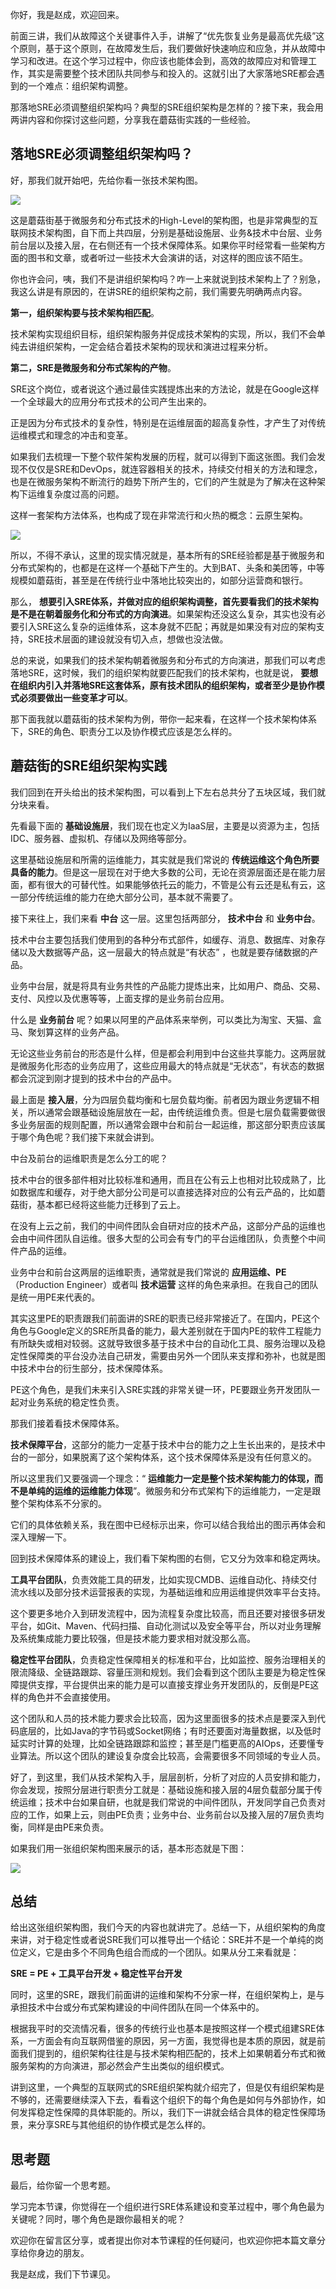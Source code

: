 你好，我是赵成，欢迎回来。

前面三讲，我们从故障这个关键事件入手，讲解了“优先恢复业务是最高优先级”这个原则，基于这个原则，在故障发生后，我们要做好快速响应和应急，并从故障中学习和改进。在这个学习过程中，你应该也能体会到，高效的故障应对和管理工作，其实是需要整个技术团队共同参与和投入的。这就引出了大家落地SRE都会遇到的一个难点：组织架构调整。

那落地SRE必须调整组织架构吗？典型的SRE组织架构是怎样的？接下来，我会用两讲内容和你探讨这些问题，分享我在蘑菇街实践的一些经验。

## 落地SRE必须调整组织架构吗？

好，那我们就开始吧，先给你看一张技术架构图。

![](https://static001.geekbang.org/resource/image/69/ac/69a12388ac0795a84bcdc8489bb196ac.jpg?wh=3107*1874)

这是蘑菇街基于微服务和分布式技术的High-Level的架构图，也是非常典型的互联网技术架构图，自下而上共四层，分别是基础设施层、业务&技术中台层、业务前台层以及接入层，在右侧还有一个技术保障体系。如果你平时经常看一些架构方面的图书和文章，或者听过一些技术大会演讲的话，对这样的图应该不陌生。

你也许会问，咦，我们不是讲组织架构吗？咋一上来就说到技术架构上了？别急，我这么讲是有原因的，在讲SRE的组织架构之前，我们需要先明确两点内容。

**第一，组织架构要与技术架构相匹配**。

技术架构实现组织目标，组织架构服务并促成技术架构的实现，所以，我们不会单纯去讲组织架构，一定会结合着技术架构的现状和演进过程来分析。

**第二，SRE是微服务和分布式架构的产物**。

SRE这个岗位，或者说这个通过最佳实践提炼出来的方法论，就是在Google这样一个全球最大的应用分布式技术的公司产生出来的。

正是因为分布式技术的复杂性，特别是在运维层面的超高复杂性，才产生了对传统运维模式和理念的冲击和变革。

如果我们去梳理一下整个软件架构发展的历程，就可以得到下面这张图。我们会发现不仅仅是SRE和DevOps，就连容器相关的技术，持续交付相关的方法和理念，也是在微服务架构不断流行的趋势下所产生的，它们的产生就是为了解决在这种架构下运维复杂度过高的问题。

这样一套架构方法体系，也构成了现在非常流行和火热的概念：云原生架构。

![](https://static001.geekbang.org/resource/image/c0/b8/c00aeaab24ac3cf7cdc518701a33d5b8.jpg?wh=3005*1829)

所以，不得不承认，这里的现实情况就是，基本所有的SRE经验都是基于微服务和分布式架构的，也都是在这样一个基础下产生的。大到BAT、头条和美团等，中等规模如蘑菇街，甚至是在传统行业中落地比较突出的，如部分运营商和银行。

那么， **想要引入SRE体系，并做对应的组织架构调整，首先要看我们的技术架构是不是在朝着服务化和分布式的方向演进**。如果架构还没这么复杂，其实也没有必要引入SRE这么复杂的运维体系，这本身就不匹配；再就是如果没有对应的架构支持，SRE技术层面的建设就没有切入点，想做也没法做。

总的来说，如果我们的技术架构朝着微服务和分布式的方向演进，那我们可以考虑落地SRE，这时候，我们的组织架构就要匹配我们的技术架构，也就是说， **要想在组织内引入并落地SRE这套体系，原有技术团队的组织架构，或者至少是协作模式必须要做出一些变革才可以**。

那下面我就以蘑菇街的技术架构为例，带你一起来看，在这样一个技术架构体系下，SRE的角色、职责分工以及协作模式应该是怎么样的。

## 蘑菇街的SRE组织架构实践

我们回到在开头给出的技术架构图，可以看到上下左右总共分了五块区域，我们就分块来看。

先看最下面的 **基础设施层**，我们现在也定义为IaaS层，主要是以资源为主，包括IDC、服务器、虚拟机、存储以及网络等部分。

这里基础设施层和所需的运维能力，其实就是我们常说的 **传统运维这个角色所要具备的能力**。但是这一层现在对于绝大多数的公司，无论在资源层面还是在能力层面，都有很大的可替代性。如果能够依托云的能力，不管是公有云还是私有云，这一部分传统运维的能力在绝大部分公司，基本就不需要了。

接下来往上，我们来看 **中台** 这一层。这里包括两部分， **技术中台** 和 **业务中台**。

技术中台主要包括我们使用到的各种分布式部件，如缓存、消息、数据库、对象存储以及大数据等产品，这一层最大的特点就是“有状态” ，也就是要存储数据的产品。

业务中台层，就是将具有业务共性的产品能力提炼出来，比如用户、商品、交易、支付、风控以及优惠等等，上面支撑的是业务前台应用。

什么是 **业务前台** 呢？如果以阿里的产品体系来举例，可以类比为淘宝、天猫、盒马、聚划算这样的业务产品。

无论这些业务前台的形态是什么样，但是都会利用到中台这些共享能力。这两层就是微服务化形态的业务应用了，这些应用最大的特点就是“无状态”，有状态的数据都会沉淀到刚才提到的技术中台的产品中。

最上面是 **接入层**，分为四层负载均衡和七层负载均衡。前者因为跟业务逻辑不相关，所以通常会跟基础设施层放在一起，由传统运维负责。但是七层负载需要做很多业务层面的规则配置，所以通常会跟中台和前台一起运维，那这部分职责应该属于哪个角色呢？我们接下来就会讲到。

中台及前台的运维职责是怎么分工的呢？

技术中台的很多部件相对比较标准和通用，而且在公有云上也相对比较成熟了，比如数据库和缓存，对于绝大部分公司是可以直接选择对应的公有云产品的，比如蘑菇街，基本都已经将这些能力迁移到了云上。

在没有上云之前，我们的中间件团队会自研对应的技术产品，这部分产品的运维也会由中间件团队自运维。很多大型的公司会有专门的平台运维团队，负责整个中间件产品的运维。

业务中台和前台这两层的运维职责，通常就是我们常说的 **应用运维、PE**（Production Engineer）或者叫 **技术运营** 这样的角色来承担。在我自己的团队是统一用PE来代表的。

其实这里PE的职责跟我们前面讲的SRE的职责已经非常接近了。在国内，PE这个角色与Google定义的SRE所具备的能力，最大差别就在于国内PE的软件工程能力有所缺失或相对较弱。这就导致很多基于技术中台的自动化工具、服务治理以及稳定性保障类的平台没办法自己研发，需要由另外一个团队来支撑和弥补，也就是图中技术中台的衍生部分，技术保障体系。

PE这个角色，是我们未来引入SRE实践的非常关键一环，PE要跟业务开发团队一起对业务系统的稳定性负责。

那我们接着看技术保障体系。

**技术保障平台**，这部分的能力一定基于技术中台的能力之上生长出来的，是技术中台的一部分，如果脱离了这个架构体系，这个技术保障体系是没有任何意义的。

所以这里我们又要强调一个理念：“ **运维能力一定是整个技术架构能力的体现，而不是单纯的运维的运维能力体现**”。微服务和分布式架构下的运维能力，一定是跟整个架构体系不分家的。

它们的具体依赖关系，我在图中已经标示出来，你可以结合我给出的图示再体会和深入理解一下。

回到技术保障体系的建设上，我们看下架构图的右侧，它又分为效率和稳定两块。

**工具平台团队**，负责效能工具的研发，比如实现CMDB、运维自动化、持续交付流水线以及部分技术运营报表的实现，为基础运维和应用运维提供效率平台支持。

这个要更多地介入到研发流程中，因为流程复杂度比较高，而且还要对接很多研发平台，如Git、Maven、代码扫描、自动化测试以及安全等平台，所以对业务理解及系统集成能力要比较强，但是技术能力要求相对就没那么高。

**稳定性平台团队**，负责稳定性保障相关的标准和平台，比如监控、服务治理相关的限流降级、全链路跟踪、容量压测和规划。我们会看到这个团队主要是为稳定性保障提供支撑，平台提供出来的能力是可以直接支撑业务开发团队的，反倒是PE这样的角色并不会直接使用。

这个团队和人员的技术能力要求会比较高，因为这里面很多的技术点是要深入到代码底层的，比如Java的字节码或Socket网络；有时还要面对海量数据，以及低时延实时计算的处理，比如全链路跟踪和监控；甚至是门槛更高的AIOps，还要懂专业算法。所以这个团队的建设复杂度会比较高，会需要很多不同领域的专业人员。

好了，到这里，我们从技术架构入手，层层剖析，分析了对应的人员安排和能力，你会发现，按照分层进行职责分工就是：基础设施和接入层的4层负载部分属于传统运维；技术中台如果自研，也就是我们常说的中间件团队，开发同学自己负责对应的工作，如果上云，则由PE负责；业务中台、业务前台以及接入层的7层负责均衡，同样是由PE来负责。

如果我们用一张组织架构图来展示的话，基本形态就是下图：

![](https://static001.geekbang.org/resource/image/84/85/842f14ae8168a7ee1703b5ba26a55f85.jpg?wh=3107*1874)

## 总结

给出这张组织架构图，我们今天的内容也就讲完了。总结一下，从组织架构的角度来讲，对于稳定性或者说SRE我们可以推导出一个结论：SRE并不是一个单纯的岗位定义，它是由多个不同角色组合而成的一个团队。如果从分工来看就是：

**SRE = PE + 工具平台开发 + 稳定性平台开发**

同时，这里的SRE，跟我们前面讲的运维和架构不分家一样，在组织架构上，是与承担技术中台或分布式架构建设的中间件团队在同一个体系中的。

根据我平时的交流情况看，很多的传统行业也基本是按照这样一个模式组建SRE体系，一方面会有向互联网借鉴的原因，另一方面，我觉得也是本质的原因，就是前面我们提到的，组织架构往往是与技术架构相匹配的，技术上如果朝着分布式和微服务架构的方向演进，那必然会产生出类似的组织模式。

讲到这里，一个典型的互联网式的SRE组织架构就介绍完了，但是仅有组织架构是不够的，还需要继续深入下去，看看这个组织下的每个角色是如何与外部协作，如何发挥稳定性保障的具体职能的。所以，我们下一讲就会结合具体的稳定性保障场景，来分享SRE与其他组织的协作模式是怎么样的。

## 思考题

最后，给你留一个思考题。

学习完本节课，你觉得在一个组织进行SRE体系建设和变革过程中，哪个角色最为关键呢？同时，哪个角色是跟你最相关的呢？

欢迎你在留言区分享，或者提出你对本节课程的任何疑问，也欢迎你把本篇文章分享给你身边的朋友。

我是赵成，我们下节课见。